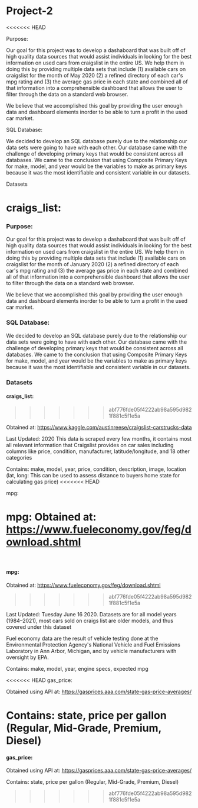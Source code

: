 # Project-2
<<<<<<< HEAD

Purpose:

Our goal for this project was to develop a dashaboard that was built off of high quality data sources that would assist individuals in looking for the best information on used cars from craigslist in the entire US. We help them in doing this by providing multiple data sets that include (1) available cars on craigslist for the month of May 2020 (2) a refined directory of each car's mpg rating and (3) the average gas price in each state and combined all of that information into a comprehensible dashboard that allows the user to filter through the data on a standard web browser.

We believe that we accomplished this goal by providing the user enough data and dashboard elements inorder to be able to turn a profit in the used car market.

SQL Database:

We decided to develop an SQL database purely due to the relationship our data sets were going to have with each other. Our database came with the challenge of developing primary keys that would be consistent across all databases. We came to the conclusion that using Composite Primary Keys for make, model, and year would be the variables to make as primary keys because it was the most identifiable and consistent variable in our datasets.

Datasets

craigs_list:
=======

### Purpose:

Our goal for this project was to develop a dashaboard that was built off of high quality data sources that would assist individuals in looking for the best information on used cars from craigslist in the entire US. We help them in doing this by providing multiple data sets that include (1) available cars on craigslist for the month of January 2020 (2) a refined directory of each car's mpg rating and (3) the average gas price in each state and combined all of that information into a comprehensible dashboard that allows the user to filter through the data on a standard web browser.

We believe that we accomplished this goal by providing the user enough data and dashboard elements inorder to be able to turn a profit in the used car market.

### SQL Database:

We decided to develop an SQL database purely due to the relationship our data sets were going to have with each other. Our database came with the challenge of developing primary keys that would be consistent across all databases. We came to the conclusion that using Composite Primary Keys for make, model, and year would be the variables to make as primary keys because it was the most identifiable and consistent variable in our datasets.

### Datasets

#### craigs_list:
>>>>>>> abf776fde05f4222ab98a595d9821f881c5f1e5a

Obtained at: https://www.kaggle.com/austinreese/craigslist-carstrucks-data

Last Updated: 2020 This data is scraped every few months, it contains most all relevant information that Craigslist provides on car sales including columns like price, condition, manufacturer, latitude/longitude, and 18 other categories

Contains: make, model, year, price, condition, description, image, location (lat, long: This can be used to assess distance to buyers home state for calculating gas price)
<<<<<<< HEAD

mpg:

mpg: Obtained at: https://www.fueleconomy.gov/feg/download.shtml
=======
​
#### mpg:

Obtained at: https://www.fueleconomy.gov/feg/download.shtml
>>>>>>> abf776fde05f4222ab98a595d9821f881c5f1e5a

Last Updated: Tuesday June 16 2020. Datasets are for all model years (1984–2021), most cars sold on craigs list are older models, and thus covered under this dataset

Fuel economy data are the result of vehicle testing done at the Environmental Protection Agency's National Vehicle and Fuel Emissions Laboratory in Ann Arbor, Michigan, and by vehicle manufacturers with oversight by EPA.

Contains: make, model, year, engine specs, expected mpg

<<<<<<< HEAD
gas_price:

Obtained using API at: https://gasprices.aaa.com/state-gas-price-averages/

Contains: state, price per gallon (Regular, Mid-Grade, Premium, Diesel)
=======
#### gas_price:

Obtained using API at: https://gasprices.aaa.com/state-gas-price-averages/

Contains: state, price per gallon (Regular, Mid-Grade, Premium, Diesel)
>>>>>>> abf776fde05f4222ab98a595d9821f881c5f1e5a
